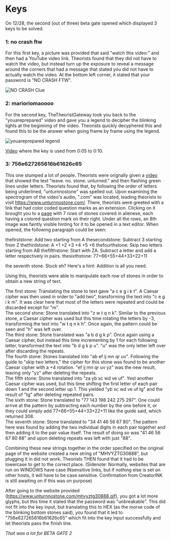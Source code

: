 # Keys

On 12/28, the second (out of three) beta gate opened which displayed 3 keys to be solved.

### **1: no crash ftw**

For this first key, a picture was provided that said "watch this video:" and then had a YouTube video link. Theorists found that they did not have to watch the video, but instead turn up the exposure to reveal a message around the corners that had a message that stated you did not have to actually watch the video. At the bottom left corner, it stated that your password is "NO CRASH FTW".

![NO CRASH Clue](https://www.thetheoristgateway.com/static/clues/0781fa1e-a275-5b67-87ba-03c2c711b93d/2/BetaGate2_Key1_Clue_HyKwIEkVVxk4AaIsCtyFIpe9mNCuaV7TiJaX3ud1.png)

### **2: marioriomaoooo**

For the second key, TheTheoristGateway took you back to the "youareprepared" video and gave you a legend to decipher the blinking lights at the beginning of the video. Theorists quickly decyphered this and found this to be the answer when going frame by frame using the legend.

![youareprepared legend](https://www.thetheoristgateway.com/static/clues/0781fa1e-a275-5b67-87ba-03c2c711b93d/2/BetaGate2_Key2_Clue_VhP2VtrY18hcTvfOFu88GSSYcvOxJOFhqzgmkpKi.png)

[Video](https://www.youtube.com/watch?v=CPyz8IJTgqE) where the key is used from 0:05 to 0:10.

### **3: 756e627265616b61626c65**

This one stumped a lot of people. Theorists were orignally given a [video](https://www.youtube.com/embed/khob-OhfhhI?rel=0&modestbranding=1) that showed the text "leave. no. stone. unturned." and then flashing green lines under letters. Theorists found that, by following the order of letters being underlined, "unturnnostone" was spelled out. Upon examining the spectrogram of the video's audio, ".com" was located, leading theorists to visit <https://www.unturnnostone.com/>. There, theorists were greeted with a link that had color coded question marks as an extension. Clicking on it brought you to a [page](https://www.unturnnostone.com/themissingtones.html) with 7 rows of stones covered in alienese, each having a colored question mark on their right. Under all the rows, an 8th image was faintly visible hinting for it to be opened in a text editor. When opened, the following paragraph could be seen:

thefirststone:
Add two starting from A
thesecondstone:
Subtract 3 starting from Z
thethirdstone:
A +1  +2  +3  +4  +5  +6
thefourthstone:
Skip two letters starting from AB
thefifthstone:
Start with ZA. Subtract a letter and add a letter respectively in pairs.
thesixthstone:
77+66+55+44+33+22+11

the seventh stone.
Stuck eh? Here's a hint: Addition is all you need.

Using this, theorists were able to manipulate each row of stones in order to obtain a new string of text.

The first stone: Translating the stone to text gave "a c e g i k t". A Caesar cipher was then used in order to "add two", transforming the text into "c e g i k m". It was clear here that most of the letters were repeated and could be discarded except for "m".<br>
The second stone: Stone translated into "z w t q n k". Similar to the previous stone, a Caesar cipher was used but this time rotating the letters by -3, transforming the text into "w t q n k h". Once again, the pattern could be seen and "h" was left over. <br>
The third stone: Stone translated was "a b d g k p". Once again using a Caesar cipher, but instead this time incrementing by 1 for each following letter, transformed the text into "b d g k p u". "u" was the only letter left over after discarding the repeats. <br>
The fourth stone: Stones translated into "ab ef ij mn qr uv". Following the guide to "skip two letters," the cipher for this stone was found to be another Caesar cipher with a +4 rotation. "ef ij mn qr uv yz" was the new result, leaving only "yz" after deleting the repeats.<br>
The fifth stone: Stone translated into "za yb xc wd ve uf". Yest another Caesar cipher was used, but this time shifting the first letter of each pair down 1 and the second letter up 1. This yielded "yb xc wd ve uf tg" and the result of "tg" after deleting repeated pairs.<br>
The sixth stone: Stone translated to "77 143 198 242 275 297". One could arrive at the pattern by subtracting each number by the one before it, or they could simply add 77+66+55+44+33+22+11 like the guide said, which returned 308. <br>
The seventh stone: Stone translated to "34 41 46 56 67 80". The pattern here was found by adding the two individual digits in each pair together and then adding it to the pair value itself. The result of doing so was "41 46 56 67 80 88" and upon deleting repeats was left with just "88". <br>

Combining these new strings together in the order specified on the original page of the website created a new string of "MHVYZTG30888", but plugging it in did not work. Theorists THEN found that it had to be lowercase to get to the correct place.
(Sidenote: Normally, websites that are run on WINDOWS have case INsensitive links, but if nothing else is set on other hosts, it will have to be case sensitive. Confirmation from CreatorINK is still awaiting on if this was on purpose)

After going to the website provided (https://www.unturnnostone.com/mhvyztg30888.gif), you got a lot more glyphs, but this time it stated that the password was "unbreakable". This did not fit into the key input, but translating this to HEX (as the morse code of the blinking bottom stones said), you found that it led to "756e627265616b61626c65" which fit into the key input successfully and let theorists pass the finish line.

*That was a lot for BETA GATE 2*
